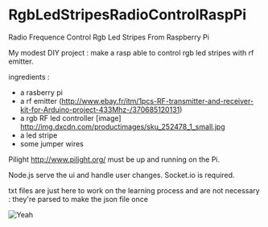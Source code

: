 RgbLedStripesRadioControlRaspPi
===============================

Radio Frequence Control Rgb Led Stripes From Raspberry Pi

My modest DIY project : make a rasp able to control rgb led stripes with rf emitter.

ingredients :
 - a rasberry pi
 - a rf emitter (http://www.ebay.fr/itm/1pcs-RF-transmitter-and-receiver-kit-for-Arduino-project-433Mhz-/370685120131)
 - a rgb RF led controller [image] http://img.dxcdn.com/productimages/sku_252478_1_small.jpg
 - a led stripe 
 - some jumper wires


Pilight http://www.pilight.org/ must be up and running on the Pi.

Node.js serve the ui and handle user changes. Socket.io is required.

txt files are just here to work on the learning process and are not necessary : they're parsed to make the json file once

![Yeah](https://raw.github.com/glutamatt/RgbLedStripesRadioControlRaspPi/master/lab_test.jpg "Ok it would be better in the dark ....")
